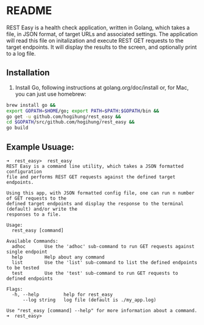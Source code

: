 # README

REST Easy is a health check application, written in Golang, which takes a file,
in JSON format, of target URLs and associated settings.  The application will
read this file on initalization and execute REST GET requests to the target
endpoints.  It will display the results to the screen, and optionally print to
a log file.

## Installation
1) Install Go, following instructions at golang.org/doc/install or, for Mac, you can just use homebrew:
```bash
brew install go &&
export GOPATH=$HOME/go; export PATH=$PATH:$GOPATH/bin &&
go get -u github.com/hogihung/rest_easy &&
cd $GOPATH/src/github.com/hogihung/rest_easy &&
go build
```

## Example Usuage:

```
➜  rest_easy>  rest_easy 
REST Easy is a command line utility, which takes a JSON formatted configuration
file and performs REST GET requests against the defined target endpoints. 

Using this app, with JSON formatted config file, one can run n number of GET requests to the
defined target endpoints and display the response to the terminal (default) and/or write the
responses to a file.

Usage:
  rest_easy [command]

Available Commands:
  adhoc       Use the 'adhoc' sub-command to run GET requests against single endpoint
  help        Help about any command
  list        Use the 'list' sub-command to list the defined endpoints to be tested
  test        Use the 'test' sub-command to run GET requests to defined endpoints

Flags:
  -h, --help         help for rest_easy
      --log string   log file (default is ./my_app.log)

Use "rest_easy [command] --help" for more information about a command.
➜  rest_easy>
```


